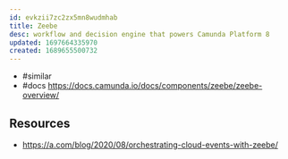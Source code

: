 ```yaml
---
id: evkzii7zc2zx5mn8wudmhab
title: Zeebe
desc: workflow and decision engine that powers Camunda Platform 8
updated: 1697664335970
created: 1689655500732
---
```


- #similar 
- #docs https://docs.camunda.io/docs/components/zeebe/zeebe-overview/

## Resources

- https://a.com/blog/2020/08/orchestrating-cloud-events-with-zeebe/